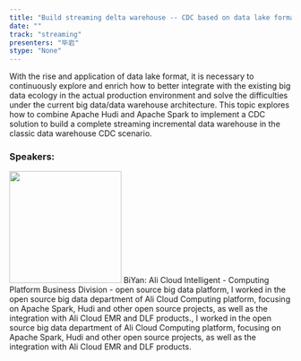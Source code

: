 ```yaml
---
title: "Build streaming delta warehouse -- CDC based on data lake format"
date: "" 
track: "streaming"
presenters: "毕岩"
stype: "None"
---
```

With the rise and application of data lake format, it is necessary to continuously explore and enrich how to better integrate with the existing big data ecology in the actual production environment and solve the difficulties under the current big data/data warehouse architecture. This topic explores how to combine Apache Hudi and Apache Spark to implement a CDC solution to build a complete streaming incremental data warehouse in the classic data warehouse CDC scenario.
 ### Speakers: 
 <img src="images/speaker/1093.png" width="200" />
 BiYan: Ali Cloud Intelligent - Computing Platform Business Division - open source big data platform, I worked in the open source big data department of Ali Cloud Computing platform, focusing on Apache Spark, Hudi and other open source projects, as well as the integration with Ali Cloud EMR and DLF products., I worked in the open source big data department of Ali Cloud Computing platform, focusing on Apache Spark, Hudi and other open source projects, as well as the integration with Ali Cloud EMR and DLF products.
 
